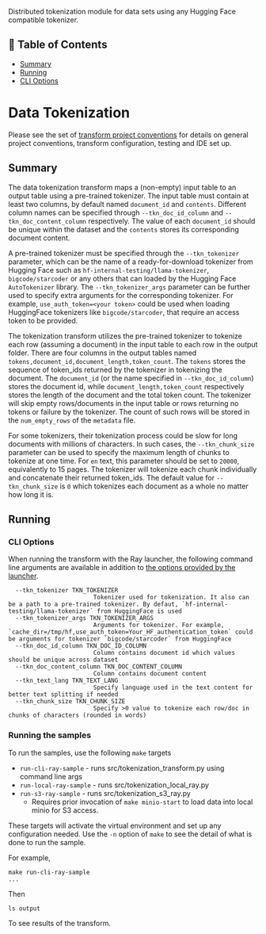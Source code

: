 <p align="Left"> Distributed tokenization module for data sets using any Hugging Face compatible tokenizer.
    <br> 
</p>

## 📝 Table of Contents
- [Summary](#Summary)
- [Running](#Running)
- [CLI Options](#cli_options)

# Data Tokenization
Please see the set of
[transform project conventions](../../README.md)
for details on general project conventions, transform configuration,
testing and IDE set up.

## Summary 
The data tokenization transform maps a (non-empty) input table to an output table using a pre-trained tokenizer.
The input table must contain at least two columns, by default named `document_id` and `contents`. Different column names can be specified through `--tkn_doc_id_column` and `--tkn_doc_content_column` respectively.
The value of each `document_id` should be unique within the dataset and the `contents` stores
its corresponding document content.

A pre-trained tokenizer must be specified through the `--tkn_tokenizer` parameter,
which can be the name of a ready-for-download tokenizer
from Hugging Face such as `hf-internal-testing/llama-tokenizer`, `bigcode/starcoder` or any others that can loaded by the Hugging Face `AutoTokenizer` library.
The `--tkn_tokenizer_args` parameter can be further used to specify extra arguments for the corresponding tokenizer. For example,
`use_auth_token=<your token>` could be used when loading HuggingFace tokenizers like `bigcode/starcoder`, that require an access token to be provided.

The tokenization transform utilizes the pre-trained tokenizer to tokenize each row (assuming a document) in the input table
to each row in the output folder. There are four columns in the output tables named `tokens,document_id,document_length,token_count`. 
The `tokens` stores the sequence of token_ids returned by the tokenizer in tokenizing the document. The `document_id` (or the name specified in `--tkn_doc_id_column`) stores the document id,
while `document_length,token_count` respectively stores the length of the document and the total token count. 
The tokenizer will skip empty rows/documents in the input table or rows returning no tokens or failure by the tokenizer.
The count of such rows will be stored in the `num_empty_rows` of the `metadata` file.

For some tokenizers, their tokenization process could be slow for long documents with millions of characters.
In such cases, the `--tkn_chunk_size` parameter can be used to specify the maximum length of chunks to tokenize at one time. For `en` text, this parameter should be set to `20000`, equivalently to 15 pages.
The tokenizer will tokenize each chunk individually and concatenate their returned token_ids. 
The default value for `--tkn_chunk_size` is `0` which tokenizes each document as a whole no matter how long it is. 


## Running

### CLI Options
When running the transform with the Ray launcher,
the following command line arguments are available in addition to 
[the options provided by the launcher](../../../data-processing-lib/doc/launcher-options.md).
```
  --tkn_tokenizer TKN_TOKENIZER
                        Tokenizer used for tokenization. It also can be a path to a pre-trained tokenizer. By defaut, `hf-internal-testing/llama-tokenizer` from HuggingFace is used
  --tkn_tokenizer_args TKN_TOKENIZER_ARGS
                        Arguments for tokenizer. For example, `cache_dir=/tmp/hf,use_auth_token=Your_HF_authentication_token` could be arguments for tokenizer `bigcode/starcoder` from HuggingFace
  --tkn_doc_id_column TKN_DOC_ID_COLUMN
                        Column contains document id which values should be unique across dataset
  --tkn_doc_content_column TKN_DOC_CONTENT_COLUMN
                        Column contains document content
  --tkn_text_lang TKN_TEXT_LANG
                        Specify language used in the text content for better text splitting if needed
  --tkn_chunk_size TKN_CHUNK_SIZE
                        Specify >0 value to tokenize each row/doc in chunks of characters (rounded in words)
```

### Running the samples
To run the samples, use the following `make` targets

* `run-cli-ray-sample` - runs src/tokenization_transform.py using command line args
* `run-local-ray-sample` - runs src/tokenization_local_ray.py
* `run-s3-ray-sample` - runs src/tokenization_s3_ray.py
    * Requires prior invocation of `make minio-start` to load data into local minio for S3 access.

These targets will activate the virtual environment and set up any configuration needed.
Use the `-n` option of `make` to see the detail of what is done to run the sample.

For example, 
```shell
make run-cli-ray-sample
...
```
Then 
```shell
ls output
```
To see results of the transform.
